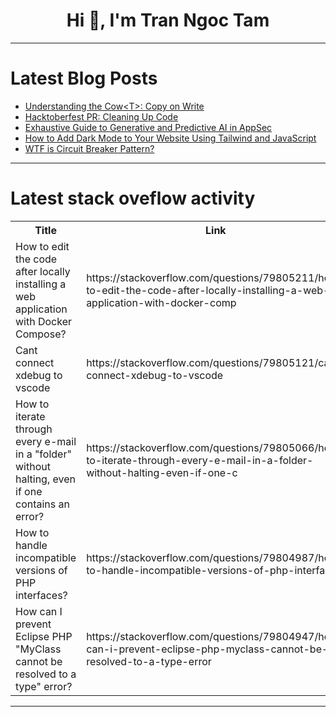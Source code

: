 <h1 align="center">Hi 👋, I'm Tran Ngoc Tam</h1>

---

# Latest Blog Posts 
<!-- BLOG-POST-LIST:START -->
- [Understanding the Cow&lt;T&gt;: Copy on Write](https://dev.to/masteringbackend/understanding-the-cow-copy-on-write-3km7)
- [Hacktoberfest PR: Cleaning Up Code](https://dev.to/aubreyddd/hacktoberfest-pr-cleaning-up-code-44d3)
- [Exhaustive Guide to Generative and Predictive AI in AppSec](https://dev.to/lynxfelony1/exhaustive-guide-to-generative-and-predictive-ai-in-appsec-f4)
- [How to Add Dark Mode to Your Website Using Tailwind and JavaScript](https://dev.to/aqib_lala_58b9b4e0c90ca6c/how-to-add-dark-mode-to-your-website-using-tailwind-and-javascript-275a)
- [WTF is Circuit Breaker Pattern?](https://dev.to/dailybugle33/wtf-is-circuit-breaker-pattern-2pii)
<!-- BLOG-POST-LIST:END -->

---

# Latest stack oveflow activity
<table>
  <tr><th>Title</th><th>Link</th></tr>
  <!-- STACKOVERFLOW:START --><tr><td>How to edit the code after locally installing a web application with Docker Compose?</td><td>https://stackoverflow.com/questions/79805211/how-to-edit-the-code-after-locally-installing-a-web-application-with-docker-comp</td></tr><tr><td>Cant connect xdebug to vscode</td><td>https://stackoverflow.com/questions/79805121/cant-connect-xdebug-to-vscode</td></tr><tr><td>How to iterate through every e-mail in a &quot;folder&quot; without halting, even if one contains an error?</td><td>https://stackoverflow.com/questions/79805066/how-to-iterate-through-every-e-mail-in-a-folder-without-halting-even-if-one-c</td></tr><tr><td>How to handle incompatible versions of PHP interfaces?</td><td>https://stackoverflow.com/questions/79804987/how-to-handle-incompatible-versions-of-php-interfaces</td></tr><tr><td>How can I prevent Eclipse PHP &quot;MyClass cannot be resolved to a type&quot; error?</td><td>https://stackoverflow.com/questions/79804947/how-can-i-prevent-eclipse-php-myclass-cannot-be-resolved-to-a-type-error</td></tr><!-- STACKOVERFLOW:END -->
</table>

---


